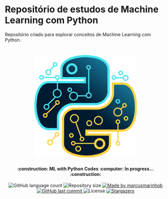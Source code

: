 # Repositório de estudos de Machine Learning com Python
Repositório criado para explorar conceitos de Machine Learning com Python.

<h1 align="center">
    <img alt="Python Codes" title="#MLPythonCodes" src="./python-ml-logo.png" width="320px" />
</h1>

<h4 align="center"> 
	:construction: ML with Python Codes :computer: In progress... :construction:
</h4>
<p align="center">
  <img alt="GitHub language count" src="https://img.shields.io/github/languages/count/marcusmarinhob/dio-ml-with-python?color=45e5ef">

  <img alt="Repository size" src="https://img.shields.io/github/repo-size/marcusmarinhob/dio-ml-with-python?color=ffd441">
	
  <a href="https://www.linkedin.com/in/marcusmarinho/">
    <img alt="Made by marcusmarinhob" src="https://img.shields.io/badge/made%20by-marcusmarinhob-45e5ef">
  </a>

  <a href="https://github.com/marcusmarinhob/dio-ml-with-python/commits/master">
    <img alt="GitHub last commit" src="https://img.shields.io/github/last-commit/marcusmarinhob/dio-ml-with-python?color=ffd441">
  </a>

  <img alt="License" src="https://img.shields.io/badge/license-MIT-45e5ef">
   <a href="https://github.com/marcusmarinhob/dio-ml-with-python/stargazers">
    <img alt="Stargazers" src="https://img.shields.io/github/stars/marcusmarinhob/dio-ml-with-python?style=social">
  </a>
</p>
